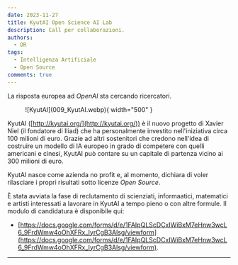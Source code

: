 ```yaml
---
date: 2023-11-27
title: KyutAI Open Science AI Lab
description: Call per collaborazioni. 
authors: 
  - DR
tags:
  - Intelligenza Artificiale
  - Open Source
comments: true
---
```


La risposta europea ad _OpenAI_ sta cercando ricercatori.
<!-- more -->

<figure markdown>![KyutAI](009_KyutAI.webp){ width="500" }</figure>

KyutAI ([http://kyutai.org/](http://kyutai.org/)) è il nuovo progetto di Xavier Niel (il fondatore di Iliad) che ha personalmente investito nell'iniziativa circa 100 milioni di euro. Grazie ad altri sostenitori che credono nell'idea di costruire un modello di IA europeo in grado di competere con quelli americani e cinesi, KyutAI può contare su un capitale di partenza vicino ai 300 milioni di euro.

KyutAI nasce come azienda no profit e, al momento, dichiara di voler rilasciare i propri risultati sotto licenze _Open Source_.

È stata avviata la fase di reclutamento di scienziati, informaatici, matematici e artisti interessati a lavorare in KyutAI a tempo pieno o con altre formule. Il modulo di candidatura è disponibile qui:

- [https://docs.google.com/forms/d/e/1FAIpQLScDCxIWiBxM7eHnw3wcL6_9FrdWmw4oOhXFRx_IyrCgB3Alsg/viewform](https://docs.google.com/forms/d/e/1FAIpQLScDCxIWiBxM7eHnw3wcL6_9FrdWmw4oOhXFRx_IyrCgB3Alsg/viewform).

---
